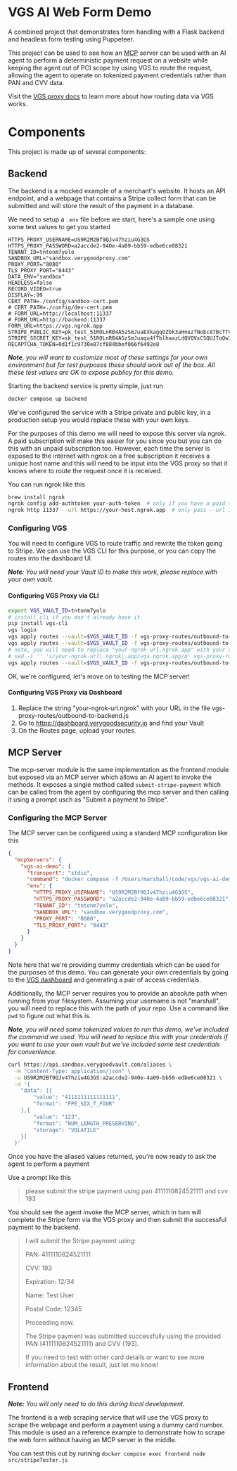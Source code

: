 # VGS AI Web Form Demo

A combined project that demonstrates form handling with a Flask backend and headless form testing using Puppeteer.

This project can be used to see how an [MCP](https://modelcontextprotocol.io/introduction) server can be used with an AI agent to perform a deterministic payment request on a website while keeping the agent out of PCI scope by using VGS to route the request, allowing the agent to operate on tokenized payment credentials rather than PAN and CVV data. 

Visit the [VGS proxy docs](https://www.verygoodsecurity.com/docs/vault/concepts/proxies-and-routing-data) to learn more about how routing data via VGS works. 

# Components

This project is made up of several components:

## Backend

The backend is a mocked example of a merchant's website. It hosts an API endpoint, and a webpage that contains a Stripe collect form that can be submitted and will store the result of the payment in a database.

We need to setup a `.env` file before we start, here's a sample one using some test values to get you started

```
HTTPS_PROXY_USERNAME=US9R2M2Bf9QJv47hziu4G3GS
HTTPS_PROXY_PASSWORD=a2accde2-940e-4a09-bb59-edbe6ce08321
TENANT_ID=tntonm7yolo
SANDBOX_URL="sandbox.verygoodproxy.com"
PROXY_PORT="8080"
TLS_PROXY_PORT="8443"
DATA_ENV="sandbox"
HEADLESS=false
RECORD_VIDEO=true
DISPLAY=:99
CERT_PATH=./config/sandbox-cert.pem
# CERT_PATH=./config/dev-cert.pem
# FORM_URL=http://localhost:11337
# FORM_URL=http://backend:11337
FORM_URL=https://vgs.ngrok.app
STRIPE_PUBLIC_KEY=pk_test_51ROLnRB4A5zSmJuaEXkagqOZbk3aHnezfNoEc87BcTTV9RK3VN8o8Y9HKskPB5Hf5heg818XqNHYhGKairPoA6PT00NkTyFneH
STRIPE_SECRET_KEY=sk_test_51ROLnRB4A5zSmJuaqu4fTblhaazLdQVQVxCSQUJToOw1HWxLjeE9mBUJovOYIKqcDjf7BK29hYoBX0muZ3Lmz89k00XoojwdHT
RECAPTCHA_TOKEN=0d1f1c9730e87cf884bbef066f6492e8
```

_**Note**, you will want to customize most of these settings for your own environment but for test purposes these should work out of the box. All these test values are OK to expose publicy for this demo._ 

Starting the backend service is pretty simple, just run

```sh
docker compose up backend
```

We've configured the service with a Stripe private and public key, in a production setup you would replace these with your own keys.

For the purposes of this demo we will need to expose this server via ngrok. A paid subscription will make this easier for you since you but you can do this with an unpaid subscription too. However, each time the server is exposed to the internet with ngrok on a free subscription it receives a unique host name and this will need to be input into the VGS proxy so that it knows where to route the request once it is received. 

You can run ngrok like this

```sh
brew install ngrok
ngrok config add-authtoken your-auth-token  # only if you have a paid subscription
ngrok http 11337 --url https://your-host.ngrok.app  # only pass --url if you have a paid subscription
```

### Configuring VGS

You will need to configure VGS to route traffic and rewrite the token going to Stripe. We can use the VGS CLI for this purpose, or you can copy the routes into the dashboard UI. 

_**Note**: You will need your Vault ID to make this work, please replace with your own vault._

#### Configuring VGS Proxy via CLI

```sh
export VGS_VAULT_ID=tntonm7yolo
# install cli if you don't already have it
pip install vgs-cli
vgs login
vgs apply routes --vault=$VGS_VAULT_ID -f vgs-proxy-routes/outbound-to-stripe-api.yaml
vgs apply routes --vault=$VGS_VAULT_ID -f vgs-proxy-routes/outbound-to-stripe-js.yaml
# note, you will need to replace "your-ngrok-url.ngrok.app" with your own server's endpoint. 
# sed -i '' 's/your-ngrok-url\.ngrok\.app/vgs.ngrok.app/g' vgs-proxy-routes/outbound-to-backend.yaml
vgs apply routes --vault=$VGS_VAULT_ID -f vgs-proxy-routes/outbound-to-backend.yaml
```

OK, we're configured, let's move on to testing the MCP server!

#### Configuring VGS Proxy via Dashboard

1. Replace the string "your-ngrok-url.ngrok" with your URL in the file vgs-proxy-routes/outbound-to-backend.js
2. Go to https://dashboard.verygoodsecurity.io and find your Vault
3. On the Routes page, upload your routes.

## MCP Server

The mcp-server module is the same implementation as the frontend module but exposed via an MCP server which allows an AI agent to invoke the methods. It exposes a single method called `submit-stripe-payment` which can be called from the agent by configuring the mcp server and then calling it using a prompt usch as "Submit a payment to Stripe". 

### Configuring the MCP Server

The MCP server can be configured using a standard MCP configuration like this

```json
{
  "mcpServers": {
    "vgs-ai-demo": {
      "transport": "stdio",
      "command": "docker compose -f /Users/marshall/code/vgs/vgs-ai-demo/docker-compose.yaml run -T mcp-server",
      "env": {
        "HTTPS_PROXY_USERNAME": "US9R2M2Bf9QJv47hziu4G3GS",
        "HTTPS_PROXY_PASSWORD": "a2accde2-940e-4a09-bb59-edbe6ce08321",
        "TENANT_ID": "tntonm7yolo",
        "SANDBOX_URL": "sandbox.verygoodproxy.com",
        "PROXY_PORT": "8080",
        "TLS_PROXY_PORT": "8443"
      }
    }
  }
}
```

Note here that we're providing dummy credentials which can be used for the purposes of this demo. You can generate your own credentials by going to the [VGS dashboard](https://dashboard.verygoodsecurity.com/) and generating a pair of access credentials. 

Additionally, the MCP server requires you to provide an absolute path when running from your filesystem. Assuming your username is not "marshall", you will need to replace this with the path of your repo. Use a command like `pwd` to figure out what this is. 

_**Note**, you will need some tokenized values to run this demo, we've included the command we used. You will need to replace this with your credentials if you want to use your own vault but we've included some test credentials for convenience._

```sh
curl https://api.sandbox.verygoodvault.com/aliases \
  -H "Content-Type: application/json" \
  -u US9R2M2Bf9QJv47hziu4G3GS:a2accde2-940e-4a09-bb59-edbe6ce08321 \
  -d '{
    "data": [{
        "value": "4111111111111111",
        "format": "FPE_SIX_T_FOUR"
    },{
        "value": "123",
        "format": "NUM_LENGTH_PRESERVING",
        "storage": "VOLATILE"
    }]
  }'
```

Once you have the aliased values returned, you're now ready to ask the agent to perform a payment

Use a prompt like this

> please submit the stripe payment using pan 4111110824521111 and cvv 193

You should see the agent invoke the MCP server, which in turn will complete the Stripe form via the VGS proxy and then submit the successful payment to the backend.

> I will submit the Stripe payment using:
>
> PAN: 4111110824521111
>
> CVV: 193
>
> Expiration: 12/34
>
> Name: Test User
>
> Postal Code: 12345
>
> Proceeding now.
>
> The Stripe payment was submitted successfully using the provided PAN (4111110824521111) and CVV (193).
>
> If you need to test with other card details or want to see more information about the result, just let me know!

## Frontend

_**Note:** You will only need to do this during local development._

The frontend is a web scraping service that will use the VGS proxy to scrape the webpage and perform a payment using a dummy card number. This module is used an a reference example to demonstrate how to scrape the web form without having an MCP server in the middle. 

You can test this out by running `docker compose exec frontend node src/stripeTester.js`

